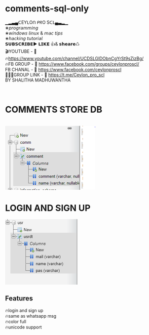 # comments-sql-only
▁▂▃▄ᑕEYᒪOᑎ  ᑭᖇO Sᑕᒪ▄▃▂▁ <br> ✬𝘱𝘳𝘰𝘨𝘳𝘢𝘮𝘮𝘪𝘯𝘨 <br> ✬𝘸𝘪𝘯𝘥𝘰𝘸𝘴 𝘭𝘪𝘯𝘶𝘹 &amp; 𝘮𝘢𝘤 𝘵𝘪𝘱𝘴 <br> ✬𝘩𝘢𝘤𝘬𝘪𝘯𝘨 𝘵𝘶𝘵𝘰𝘳𝘪𝘢𝘭  <br> 𝗦𝗨𝗕𝗦𝗖𝗥𝗜𝗕𝗘▶ 𝗟𝗜𝗞𝗘 👍&amp; 𝘀𝗵𝗲𝗮𝗿𝗲♺  <br>  🎬YOUTUBE -  🔗 🔥‍https://www.youtube.com/channel/UCDSLGIDObnCgYrSt9sZizBg/ <br> 🔥FB GROUP -  🔗 https://www.facebook.com/groups/ceylonproscl/ <br> FB CHANAL - 🔗 https://www.facebook.com/ceylonproscl <br> 👨‍👦‍👦GROUP LINK -  🔗 https://t.me/Ceylon_pro_scl   <br> BY SHALITHA MADHUWANTHA

<br> 
<h1>    COMMENTS STORE DB  </h1>
<br> 
<img src="https://github.com/shalithamadhuwantha/comments-sql-only/blob/main/Capture.PNG">
<br> 
<h1>    LOGIN AND SIGN UP </h1>
<img src="https://github.com/shalithamadhuwantha/comments-sql-only/blob/main/login.PNG">

<br> 

<h2>Features</h2>
🔥login and sign up <br>
🔥same as whatsapp  msg<br> 
🔥color full<br> 
🔥unicode support<br> 
